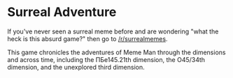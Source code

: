 # Surreal Adventure

If you've never seen a surreal meme before and are wondering "what the heck is this absurd game?" then go to [/r/surrealmemes](https://www.reddit.com/r/surrealmemes).

This game chronicles the adventures of Meme Man through the dimensions and across time, including the ΠБe145.21th dimension, the O45/34th dimension, and the unexplored third dimension.